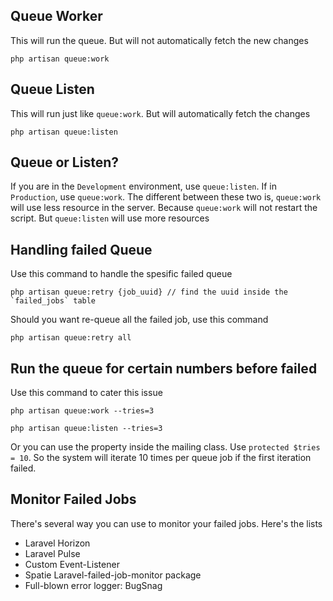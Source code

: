 ## Queue Worker
This will run the queue. But will not automatically fetch the new changes
```
php artisan queue:work
```
## Queue Listen
This will run just like `queue:work`. But will automatically fetch the changes
```
php artisan queue:listen
```

## Queue or Listen?
If you are in the `Development` environment, use `queue:listen`. If in `Production`, use `queue:work`. The different between these two is, `queue:work` will use less resource in the server. Because `queue:work` will not restart the script. But `queue:listen` will use more resources

## Handling failed Queue
Use this command to handle the spesific failed queue
```
php artisan queue:retry {job_uuid} // find the uuid inside the `failed_jobs` table
```

Should you want re-queue all the failed job, use this command
```
php artisan queue:retry all
```

## Run the queue for certain numbers before failed
Use this command to cater this issue
```
php artisan queue:work --tries=3
```
```
php artisan queue:listen --tries=3
```

Or you can use the property inside the mailing class. Use `protected $tries = 10`. So the system will iterate 10 times per queue job if the first iteration failed.

## Monitor Failed Jobs
There's several way you can use to monitor your failed jobs. Here's the lists
* Laravel Horizon
* Laravel Pulse
* Custom Event-Listener
* Spatie Laravel-failed-job-monitor package
* Full-blown error logger: BugSnag

